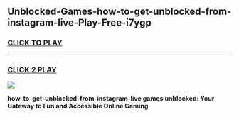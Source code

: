 
## Unblocked-Games-how-to-get-unblocked-from-instagram-live-Play-Free-i7ygp
<h3>
<a href="https://premium76.site?title=how-to-get-unblocked-from-instagram-live&ref=21A">CLICK TO PLAY</a></h3>
<hr>

<h3>
<a href="https://premium76.site?title=how-to-get-unblocked-from-instagram-live&ref=21A">CLICK 2 PLAY</a>
  
</h3>

<a href="https://premium76.site?title=how-to-get-unblocked-from-instagram-live&ref=21A"><img src="https://clearcache.store/games.png"></a>


**how-to-get-unblocked-from-instagram-live games unblocked: Your Gateway to Fun and Accessible Online Gaming**
